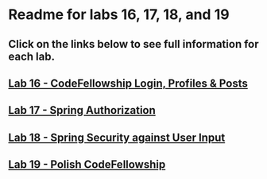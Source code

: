 # Readme for labs 16, 17, 18, and 19

## Click on the links below to see full information for each lab.

## [Lab 16 - CodeFellowship Login, Profiles & Posts](readme/README-16.md)

## [Lab 17 - Spring Authorization](readme/README-17.md)

## [Lab 18 - Spring Security against User Input](readme/README-18.md)

## [Lab 19 - Polish CodeFellowship](readme/README-19.md)